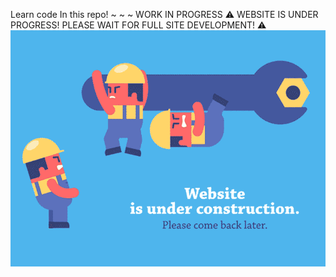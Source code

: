 Learn code In this repo! ~ ~ ~ WORK IN PROGRESS
⚠ WEBSITE IS UNDER PROGRESS! PLEASE WAIT FOR FULL SITE DEVELOPMENT! ⚠
<img src="Under construction ().gif" alt="">

